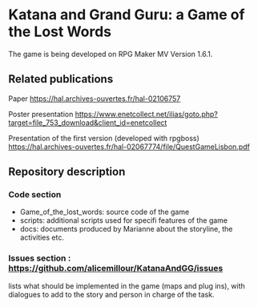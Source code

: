 # Katana and Grand Guru: a Game of the Lost Words

The game is being developed on RPG Maker MV Version 1.6.1.

## Related publications
Paper https://hal.archives-ouvertes.fr/hal-02106757

Poster presentation https://www.enetcollect.net/ilias/goto.php?target=file_753_download&client_id=enetcollect

Presentation of the first version (developed with rpgboss) https://hal.archives-ouvertes.fr/hal-02067774/file/QuestGameLisbon.pdf

## Repository description 
### Code section 
- Game_of_the_lost_words: source code of the game 
- scripts: additional scripts used for specifi features of the game 
- docs: documents produced by Marianne about the storyline, the activities etc.

### Issues section : https://github.com/alicemillour/KatanaAndGG/issues
lists what should be implemented in the game (maps and plug ins), with dialogues to add to the story and person in charge of the task.

